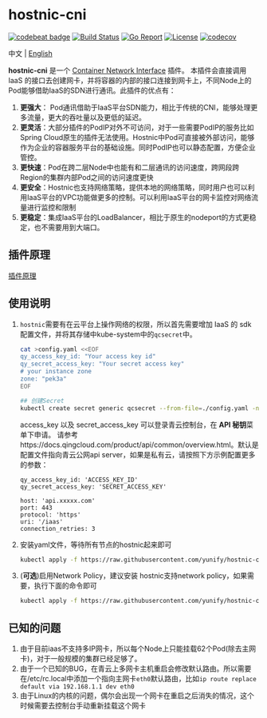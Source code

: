 # hostnic-cni

[![codebeat badge](https://codebeat.co/badges/33b711c7-0d90-4023-8bb1-db32ec32e4b7)](https://codebeat.co/projects/github-com-yunify-hostnic-cni-master) [![Build Status](https://travis-ci.org/yunify/hostnic-cni.svg?branch=master)](https://travis-ci.org/yunify/hostnic-cni) [![Go Report](https://goreportcard.com/badge/github.com/yunify/hostnic-cni)](https://goreportcard.com/report/github.com/yunify/hostnic-cni) [![License](https://img.shields.io/github/license/openshift/source-to-image.svg)](https://www.apache.org/licenses/LICENSE-2.0.html) [![codecov](https://codecov.io/gh/yunify/hostnic-cni/branch/master/graph/badge.svg)](https://codecov.io/gh/yunify/hostnic-cni)


中文 | [English](README_en.md)

**hostnic-cni** 是一个 [Container Network Interface](https://github.com/containernetworking/cni) 插件。 本插件会直接调用 IaaS 的接口去创建网卡，并将容器的内部的接口连接到网卡上，不同Node上的Pod能够借助IaaS的SDN进行通讯。此插件的优点有：

1. **更强大**： Pod通讯借助于IaaS平台SDN能力，相比于传统的CNI，能够处理更多流量，更大的吞吐量以及更低的延迟。
2. **更灵活**：大部分插件的PodIP对外不可访问，对于一些需要PodIP的服务比如Spring Cloud原生的插件无法使用。Hostnic中Pod可直接被外部访问，能够作为企业的容器服务平台的基础设施。同时PodIP也可以静态配置，方便企业管控。
3. **更快速**：Pod在跨二层Node中也能有和二层通讯的访问速度，跨网段跨Region的集群内部Pod之间的访问速度更快
4. **更安全**：Hostnic也支持网络策略，提供本地的网络策略，同时用户也可以利用IaaS平台的VPC功能做更多的控制。可以利用IaaS平台的网卡监控对网络流量进行监控和限制
5. **更稳定**：集成IaaS平台的LoadBalancer，相比于原生的nodeport的方式更稳定，也不需要用到大端口。

## 插件原理

[插件原理](docs/proposal.md)

## 使用说明


1. `hostnic`需要有在云平台上操作网络的权限，所以首先需要增加 IaaS 的 sdk 配置文件，并将其存储中kube-system中的`qcsecret`中。

    ```bash
    cat >config.yaml <<EOF
    qy_access_key_id: "Your access key id"
    qy_secret_access_key: "Your secret access key"
    # your instance zone
    zone: "pek3a"
    EOF

    ## 创建Secret
    kubectl create secret generic qcsecret --from-file=./config.yaml -n kube-system
    ```
    access_key 以及 secret_access_key 可以登录青云控制台，在 **API 秘钥**菜单下申请。  请参考https://docs.qingcloud.com/product/api/common/overview.html。默认是配置文件指向青云公网api server，如果是私有云，请按照下方示例配置更多的参数：
    ```
    qy_access_key_id: 'ACCESS_KEY_ID'
    qy_secret_access_key: 'SECRET_ACCESS_KEY'

    host: 'api.xxxxx.com'
    port: 443
    protocol: 'https'
    uri: '/iaas'
    connection_retries: 3
    ```
2. 安装yaml文件，等待所有节点的hostnic起来即可
    ```bash
    kubectl apply -f https://raw.githubusercontent.com/yunify/hostnic-cni/master/deploy/hostnic.yaml
    ```

3. (**可选**)启用Network Policy，建议安装
hostnic支持network policy，如果需要，执行下面的命令即可
    ```bash
    kubectl apply -f https://raw.githubusercontent.com/yunify/hostnic-cni/master/deploy/policy.yaml
    ```
## 已知的问题
1. 由于目前iaas不支持多IP网卡，所以每个Node上只能挂载62个Pod(除去主网卡)，对于一般规模的集群已经足够了。
2. 由于一个已知的BUG，在青云上多网卡主机重启会修改默认路由。所以需要在/etc/rc.local中添加一个指向主网卡`eth0`默认路由，比如`ip route replace default via 192.168.1.1 dev eth0`
3. 由于Linux的内核的问题，偶尔会出现一个网卡在重启之后消失的情况，这个时候需要去控制台手动重新挂载这个网卡

